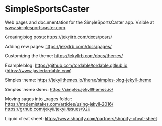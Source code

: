 # SimpleSportsCaster
Web pages and documentation for the SimpleSportsCaster app.
Visible at www.simplesportscaster.com.

Creating blog posts: https://jekyllrb.com/docs/posts/

Adding new pages: https://jekyllrb.com/docs/pages/

Customizing the theme: https://jekyllrb.com/docs/themes/

Example blog: https://github.com/tordable/tordable.github.io (https://www.javiertordable.com)

Simples theme: https://jekyllthemes.io/theme/simples-blog-jekyll-theme

Simples theme demo: https://simples.jekyllthemes.io/

Moving pages into _pages folder:  
https://mademistakes.com/articles/using-jekyll-2016/  
https://github.com/jekyll/jekyll/issues/920

Liquid cheat sheet: https://www.shopify.com/partners/shopify-cheat-sheet